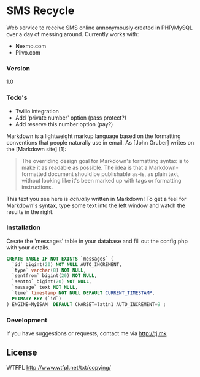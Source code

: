 # SMS Recycle

Web service to receive SMS online annonymously created in PHP/MySQL over a day of messing around. Currently works with:

  - Nexmo.com
  - Plivo.com
  
### Version
1.0

### Todo's
- Twilio integration
- Add 'private number' option (pass protect?)
- Add reserve this number option (pay?)

Markdown is a lightweight markup language based on the formatting conventions that people naturally use in email.  As [John Gruber] writes on the [Markdown site] [1]:

> The overriding design goal for Markdown's
> formatting syntax is to make it as readable
> as possible. The idea is that a
> Markdown-formatted document should be
> publishable as-is, as plain text, without
> looking like it's been marked up with tags
> or formatting instructions.

This text you see here is *actually* written in Markdown! To get a feel for Markdown's syntax, type some text into the left window and watch the results in the right.

### Installation

Create the 'messages' table in your database and fill out the config.php with your details.

```sql
CREATE TABLE IF NOT EXISTS `messages` (
  `id` bigint(20) NOT NULL AUTO_INCREMENT,
  `type` varchar(8) NOT NULL,
  `sentfrom` bigint(20) NOT NULL,
  `sentto` bigint(20) NOT NULL,
  `message` text NOT NULL,
  `time` timestamp NOT NULL DEFAULT CURRENT_TIMESTAMP,
  PRIMARY KEY (`id`)
) ENGINE=MyISAM  DEFAULT CHARSET=latin1 AUTO_INCREMENT=9 ;
```

### Development
If you have suggestions or requests, contact me via http://tj.mk

License
----

WTFPL
http://www.wtfpl.net/txt/copying/